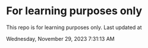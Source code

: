 # For learning purposes only
This repo is for learning purposes only.
Last updated at

Wednesday, November 29, 2023 7:31:13 AM

